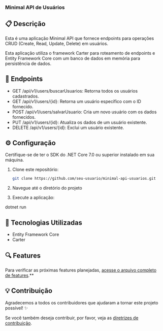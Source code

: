 ### Minimal API de Usuários

## 📋 Descrição
Esta é uma aplicação Minimal API que fornece endpoints para operações CRUD (Create, Read, Update, Delete) em usuários.

Esta aplicação utiliza o framework Carter para roteamento de endpoints e Entity Framework Core com um banco de dados em memória para persistência de dados.

## 🎯 Endpoints
- GET /api/v1/users/buscarUsuarios: Retorna todos os usuários cadastrados.
- GET /api/v1/users/{id}: Retorna um usuário específico com o ID fornecido.
- POST /api/v1/users/salvarUsuario: Cria um novo usuário com os dados fornecidos.
- PUT /api/v1/users/{id}: Atualiza os dados de um usuário existente.
- DELETE /api/v1/users/{id}: Exclui um usuário existente.

## ⚙️ Configuração

Certifique-se de ter o SDK do .NET Core 7.0 ou superior instalado em sua máquina.

1. Clone este repositório:

   ```bash
   git clone https://github.com/seu-usuario/minimal-api-usuarios.git

2. Navegue até o diretório do projeto

3. Execute a aplicação:
   
dotnet run

## 🧪 Tecnologias Utilizadas

- Entity Framework Core
- Carter
  
## 🔍 Features

Para verificar as próximas features planejadas, [acesse o arquivo completo de features](Feature.md).**

## 💡 Contribuição
Agradecemos a todos os contribuidores que ajudaram a tornar este projeto possível! ✨

Se você também deseja contribuir, por favor, veja as [diretrizes de contribuição](CONTRIBUTING.md).

